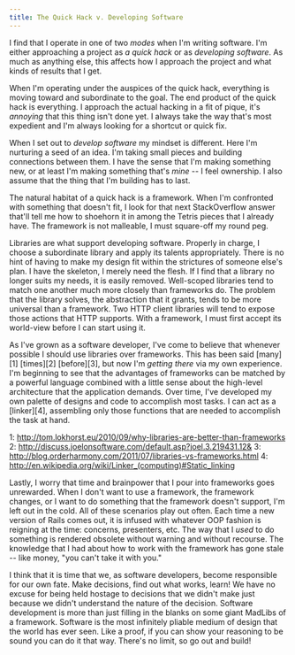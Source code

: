 ```yaml
---
title: The Quick Hack v. Developing Software
---
```


I find that I operate in one of two *modes* when I'm writing software. I'm
either approaching a project as *a quick hack* or as *developing software*.
As much as anything else, this affects how I approach the project and what
kinds of results that I get.

When I'm operating under the auspices of the quick hack, everything is
moving toward and subordinate to the goal. The end product of the quick
hack is everything. I approach the actual hacking in a fit of pique, it's
*annoying* that this thing isn't done yet. I always take the way that's
most expedient and I'm always looking for a shortcut or quick fix.

When I set out to *develop software* my mindset is different. Here I'm
nurturing a seed of an idea. I'm taking small pieces and building
connections between them. I have the sense that I'm making something new,
or at least I'm making something that's *mine* -- I feel ownership. I also
assume that the thing that I'm building has to last.

The natural habitat of a quick hack is a framework. When I'm confronted
with something that doesn't fit, I look for that next StackOverflow answer
that'll tell me how to shoehorn it in among the Tetris pieces that I
already have. The framework is not malleable, I must square-off my round
peg.

Libraries are what support developing software. Properly in charge, I
choose a subordinate library and apply its talents appropriately. There is
no hint of having to make my design fit within the strictures of someone
else's plan. I have the skeleton, I merely need the flesh. If I find that a
library no longer suits my needs, it is easily removed. Well-scoped
libraries tend to match one another much more closely than frameworks do.
The problem that the library solves, the abstraction that it grants, tends
to be more universal than a framework. Two HTTP client libraries will tend
to expose those actions that HTTP supports. With a framework, I must first
accept its world-view before I can start using it.

As I've grown as a software developer, I've come to believe that whenever
possible I should use libraries over frameworks. This has been said
[many][1] [times][2] [before][3], but now I'm *getting there* via my own
experience.  I'm beginning to see that the advantages of frameworks can be
matched by a powerful language combined with a little sense about the
high-level architecture that the application demands. Over time, I've
developed my own palette of designs and code to accomplish most tasks. I
can act as a [linker][4], assembling only those functions that are needed
to accomplish the task at hand.

1: http://tom.lokhorst.eu/2010/09/why-libraries-are-better-than-frameworks
2: http://discuss.joelonsoftware.com/default.asp?joel.3.219431.12&
3: http://blog.orderharmony.com/2011/07/libraries-vs-frameworks.html
4: http://en.wikipedia.org/wiki/Linker_(computing)#Static_linking

Lastly, I worry that time and brainpower that I pour into frameworks goes
unrewarded. When I don't want to use a framework, the framework changes, or
I want to do something that the framework doesn't support, I'm left out in
the cold. All of these scenarios play out often. Each time a new version of
Rails comes out, it is infused with whatever OOP fashion is reigning at the
time: concerns, presenters, etc. The way that I *used* to do something is
rendered obsolete without warning and without recourse. The knowledge that
I had about how to work with the framework has gone stale -- like money,
"you can't take it with you."

I think that it is time that we, as software developers, become responsible
for our own fate. Make decisions, find out what works, learn! We have no
excuse for being held hostage to decisions that we didn't make just
because we didn't understand the nature of the decision. Software
development is more than just filling in the blanks on some giant MadLibs
of a framework. Software is the most infinitely pliable medium of design
that the world has ever seen. Like a proof, if you can show your reasoning
to be sound you can do it that way. There's no limit, so go out and build!
